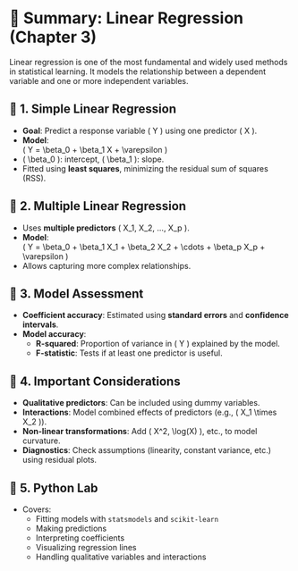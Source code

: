 
# 📘 Summary: Linear Regression (Chapter 3)

Linear regression is one of the most fundamental and widely used methods in statistical learning. It models the relationship between a dependent variable and one or more independent variables.

## 🔹 1. Simple Linear Regression
- **Goal**: Predict a response variable \( Y \) using one predictor \( X \).
- **Model**:  
  \( Y = \beta_0 + \beta_1 X + \varepsilon \)
- \( \beta_0 \): intercept, \( \beta_1 \): slope.
- Fitted using **least squares**, minimizing the residual sum of squares (RSS).

## 🔹 2. Multiple Linear Regression
- Uses **multiple predictors** \( X_1, X_2, ..., X_p \).
- **Model**:  
  \( Y = \beta_0 + \beta_1 X_1 + \beta_2 X_2 + \cdots + \beta_p X_p + \varepsilon \)
- Allows capturing more complex relationships.

## 🔹 3. Model Assessment
- **Coefficient accuracy**: Estimated using **standard errors** and **confidence intervals**.
- **Model accuracy**:
  - **R-squared**: Proportion of variance in \( Y \) explained by the model.
  - **F-statistic**: Tests if at least one predictor is useful.

## 🔹 4. Important Considerations
- **Qualitative predictors**: Can be included using dummy variables.
- **Interactions**: Model combined effects of predictors (e.g., \( X_1 \times X_2 \)).
- **Non-linear transformations**: Add \( X^2, \log(X) \), etc., to model curvature.
- **Diagnostics**: Check assumptions (linearity, constant variance, etc.) using residual plots.

## 🔹 5. Python Lab
- Covers:
  - Fitting models with `statsmodels` and `scikit-learn`
  - Making predictions
  - Interpreting coefficients
  - Visualizing regression lines
  - Handling qualitative variables and interactions
